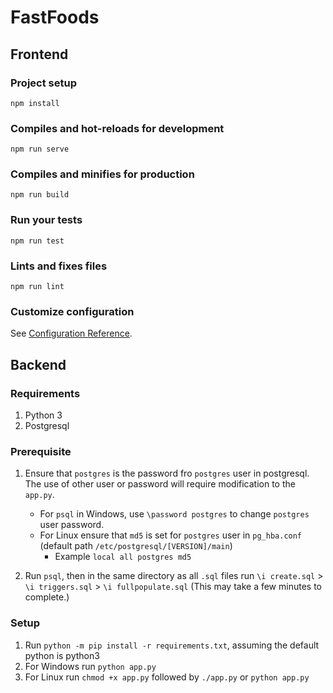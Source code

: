 # FastFoods
## Frontend
### Project setup
```
npm install
```

### Compiles and hot-reloads for development
```
npm run serve
```

### Compiles and minifies for production
```
npm run build
```

### Run your tests
```
npm run test
```

### Lints and fixes files
```
npm run lint
```

### Customize configuration
See [Configuration Reference](https://cli.vuejs.org/config/).


## Backend
### Requirements
1. Python 3
2. Postgresql

### Prerequisite
1. Ensure that `postgres` is the password fro `postgres` user in postgresql. The use of other user or password will require modification to the `app.py`.
    - For `psql` in Windows, use `\password postgres` to change `postgres` user password.
    - For Linux ensure that `md5` is set for `postgres` user in `pg_hba.conf` (default path `/etc/postgresql/[VERSION]/main`)
        - Example `local all postgres md5`

2. Run `psql`, then in the same directory as all `.sql` files run `\i create.sql` >  `\i triggers.sql` > `\i fullpopulate.sql` (This may take a few minutes to complete.)

### Setup
1. Run `python -m pip install -r requirements.txt`, assuming the default python is python3
2. For Windows run `python app.py`
3. For Linux run `chmod +x app.py` followed by `./app.py` or `python app.py`
